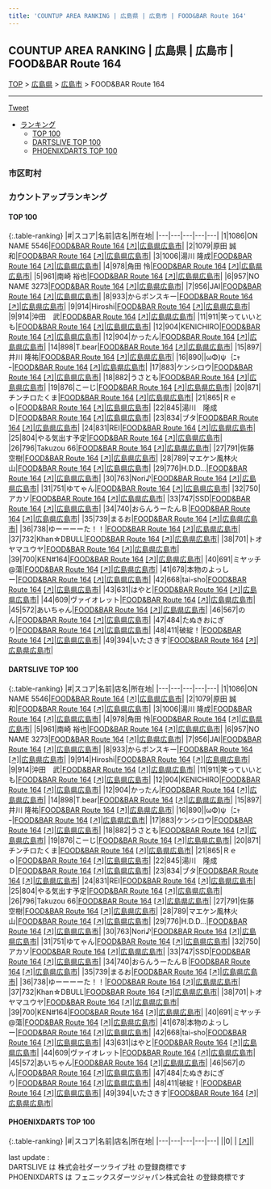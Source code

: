 ```yaml
---
title: 'COUNTUP AREA RANKING | 広島県 | 広島市 | FOOD&BAR Route 164'
---
```

## COUNTUP AREA RANKING | 広島県 | 広島市 | FOOD&BAR Route 164

[TOP](/darts/rank/) > [広島県](/darts/rank/広島県/) > [広島市](/darts/rank/広島県/広島市/) > FOOD&BAR Route 164

___

<a href="https://twitter.com/share?ref_src=twsrc%5Etfw" data-text="COUNTUP AREA RANKING | 広島県広島市FOOD&BAR Route 164" class="twitter-share-button" data-hashtags="DARTSLIVE,PHOENIXDARTS,darts,ダーツ" data-show-count="false">Tweet</a>

* [ランキング](#カウントアップランキング)
    * [TOP 100](#top-100)
    * [DARTSLIVE TOP 100](#dartslive-top-100)
    * [PHOENIXDARTS TOP 100](#phoenixdarts-top-100)

### 市区町村

<ul>

</ul>

### カウントアップランキング

#### TOP 100



{:.table-ranking}
|#|スコア|名前|店名|所在地|
|---|---|---|---|---|
|1|1086|<span class="rank-name-dl">ON NAME 5546</span>|<a href="/darts/rank/shops/253313e6c38b3993a3f63593b5358cc4.html">FOOD&BAR Route 164</a> <a href="https://search.dartslive.com/jp/shop/253313e6c38b3993a3f63593b5358cc4">[↗]</a>|<a href="/darts/rank/広島県/広島市">広島県広島市</a>|
|2|1079|<span class="rank-name-dl">原田 誠和</span>|<a href="/darts/rank/shops/253313e6c38b3993a3f63593b5358cc4.html">FOOD&BAR Route 164</a> <a href="https://search.dartslive.com/jp/shop/253313e6c38b3993a3f63593b5358cc4">[↗]</a>|<a href="/darts/rank/広島県/広島市">広島県広島市</a>|
|3|1006|<span class="rank-name-dl">湯川 隆成</span>|<a href="/darts/rank/shops/253313e6c38b3993a3f63593b5358cc4.html">FOOD&BAR Route 164</a> <a href="https://search.dartslive.com/jp/shop/253313e6c38b3993a3f63593b5358cc4">[↗]</a>|<a href="/darts/rank/広島県/広島市">広島県広島市</a>|
|4|978|<span class="rank-name-dl">角田 怜</span>|<a href="/darts/rank/shops/253313e6c38b3993a3f63593b5358cc4.html">FOOD&BAR Route 164</a> <a href="https://search.dartslive.com/jp/shop/253313e6c38b3993a3f63593b5358cc4">[↗]</a>|<a href="/darts/rank/広島県/広島市">広島県広島市</a>|
|5|961|<span class="rank-name-dl">南崎 裕也</span>|<a href="/darts/rank/shops/253313e6c38b3993a3f63593b5358cc4.html">FOOD&BAR Route 164</a> <a href="https://search.dartslive.com/jp/shop/253313e6c38b3993a3f63593b5358cc4">[↗]</a>|<a href="/darts/rank/広島県/広島市">広島県広島市</a>|
|6|957|<span class="rank-name-dl">NO NAME 3273</span>|<a href="/darts/rank/shops/253313e6c38b3993a3f63593b5358cc4.html">FOOD&BAR Route 164</a> <a href="https://search.dartslive.com/jp/shop/253313e6c38b3993a3f63593b5358cc4">[↗]</a>|<a href="/darts/rank/広島県/広島市">広島県広島市</a>|
|7|956|<span class="rank-name-dl">JAI</span>|<a href="/darts/rank/shops/253313e6c38b3993a3f63593b5358cc4.html">FOOD&BAR Route 164</a> <a href="https://search.dartslive.com/jp/shop/253313e6c38b3993a3f63593b5358cc4">[↗]</a>|<a href="/darts/rank/広島県/広島市">広島県広島市</a>|
|8|933|<span class="rank-name-dl">からポンスキー</span>|<a href="/darts/rank/shops/253313e6c38b3993a3f63593b5358cc4.html">FOOD&BAR Route 164</a> <a href="https://search.dartslive.com/jp/shop/253313e6c38b3993a3f63593b5358cc4">[↗]</a>|<a href="/darts/rank/広島県/広島市">広島県広島市</a>|
|9|914|<span class="rank-name-dl">Hiroshi</span>|<a href="/darts/rank/shops/253313e6c38b3993a3f63593b5358cc4.html">FOOD&BAR Route 164</a> <a href="https://search.dartslive.com/jp/shop/253313e6c38b3993a3f63593b5358cc4">[↗]</a>|<a href="/darts/rank/広島県/広島市">広島県広島市</a>|
|9|914|<span class="rank-name-dl">沖田　武</span>|<a href="/darts/rank/shops/253313e6c38b3993a3f63593b5358cc4.html">FOOD&BAR Route 164</a> <a href="https://search.dartslive.com/jp/shop/253313e6c38b3993a3f63593b5358cc4">[↗]</a>|<a href="/darts/rank/広島県/広島市">広島県広島市</a>|
|11|911|<span class="rank-name-dl">笑っていいとも</span>|<a href="/darts/rank/shops/253313e6c38b3993a3f63593b5358cc4.html">FOOD&BAR Route 164</a> <a href="https://search.dartslive.com/jp/shop/253313e6c38b3993a3f63593b5358cc4">[↗]</a>|<a href="/darts/rank/広島県/広島市">広島県広島市</a>|
|12|904|<span class="rank-name-dl">KENICHIRO</span>|<a href="/darts/rank/shops/253313e6c38b3993a3f63593b5358cc4.html">FOOD&BAR Route 164</a> <a href="https://search.dartslive.com/jp/shop/253313e6c38b3993a3f63593b5358cc4">[↗]</a>|<a href="/darts/rank/広島県/広島市">広島県広島市</a>|
|12|904|<span class="rank-name-dl">かったん</span>|<a href="/darts/rank/shops/253313e6c38b3993a3f63593b5358cc4.html">FOOD&BAR Route 164</a> <a href="https://search.dartslive.com/jp/shop/253313e6c38b3993a3f63593b5358cc4">[↗]</a>|<a href="/darts/rank/広島県/広島市">広島県広島市</a>|
|14|898|<span class="rank-name-dl">T.bear</span>|<a href="/darts/rank/shops/253313e6c38b3993a3f63593b5358cc4.html">FOOD&BAR Route 164</a> <a href="https://search.dartslive.com/jp/shop/253313e6c38b3993a3f63593b5358cc4">[↗]</a>|<a href="/darts/rank/広島県/広島市">広島県広島市</a>|
|15|897|<span class="rank-name-dl">井川 隆祐</span>|<a href="/darts/rank/shops/253313e6c38b3993a3f63593b5358cc4.html">FOOD&BAR Route 164</a> <a href="https://search.dartslive.com/jp/shop/253313e6c38b3993a3f63593b5358cc4">[↗]</a>|<a href="/darts/rank/広島県/広島市">広島県広島市</a>|
|16|890|<span class="rank-name-dl">&#124;ωΦ)ψ｛ﾆｬｰ</span>|<a href="/darts/rank/shops/253313e6c38b3993a3f63593b5358cc4.html">FOOD&BAR Route 164</a> <a href="https://search.dartslive.com/jp/shop/253313e6c38b3993a3f63593b5358cc4">[↗]</a>|<a href="/darts/rank/広島県/広島市">広島県広島市</a>|
|17|883|<span class="rank-name-dl">ケンシロウ</span>|<a href="/darts/rank/shops/253313e6c38b3993a3f63593b5358cc4.html">FOOD&BAR Route 164</a> <a href="https://search.dartslive.com/jp/shop/253313e6c38b3993a3f63593b5358cc4">[↗]</a>|<a href="/darts/rank/広島県/広島市">広島県広島市</a>|
|18|882|<span class="rank-name-dl">うさとも</span>|<a href="/darts/rank/shops/253313e6c38b3993a3f63593b5358cc4.html">FOOD&BAR Route 164</a> <a href="https://search.dartslive.com/jp/shop/253313e6c38b3993a3f63593b5358cc4">[↗]</a>|<a href="/darts/rank/広島県/広島市">広島県広島市</a>|
|19|876|<span class="rank-name-dl">こーじ</span>|<a href="/darts/rank/shops/253313e6c38b3993a3f63593b5358cc4.html">FOOD&BAR Route 164</a> <a href="https://search.dartslive.com/jp/shop/253313e6c38b3993a3f63593b5358cc4">[↗]</a>|<a href="/darts/rank/広島県/広島市">広島県広島市</a>|
|20|871|<span class="rank-name-dl">チンチロたくま</span>|<a href="/darts/rank/shops/253313e6c38b3993a3f63593b5358cc4.html">FOOD&BAR Route 164</a> <a href="https://search.dartslive.com/jp/shop/253313e6c38b3993a3f63593b5358cc4">[↗]</a>|<a href="/darts/rank/広島県/広島市">広島県広島市</a>|
|21|865|<span class="rank-name-dl">Ｒｅｏ</span>|<a href="/darts/rank/shops/253313e6c38b3993a3f63593b5358cc4.html">FOOD&BAR Route 164</a> <a href="https://search.dartslive.com/jp/shop/253313e6c38b3993a3f63593b5358cc4">[↗]</a>|<a href="/darts/rank/広島県/広島市">広島県広島市</a>|
|22|845|<span class="rank-name-dl">湯川　隆成Ｄ</span>|<a href="/darts/rank/shops/253313e6c38b3993a3f63593b5358cc4.html">FOOD&BAR Route 164</a> <a href="https://search.dartslive.com/jp/shop/253313e6c38b3993a3f63593b5358cc4">[↗]</a>|<a href="/darts/rank/広島県/広島市">広島県広島市</a>|
|23|834|<span class="rank-name-dl">ブタ</span>|<a href="/darts/rank/shops/253313e6c38b3993a3f63593b5358cc4.html">FOOD&BAR Route 164</a> <a href="https://search.dartslive.com/jp/shop/253313e6c38b3993a3f63593b5358cc4">[↗]</a>|<a href="/darts/rank/広島県/広島市">広島県広島市</a>|
|24|831|<span class="rank-name-dl">REI</span>|<a href="/darts/rank/shops/253313e6c38b3993a3f63593b5358cc4.html">FOOD&BAR Route 164</a> <a href="https://search.dartslive.com/jp/shop/253313e6c38b3993a3f63593b5358cc4">[↗]</a>|<a href="/darts/rank/広島県/広島市">広島県広島市</a>|
|25|804|<span class="rank-name-dl">やる気出す予定</span>|<a href="/darts/rank/shops/253313e6c38b3993a3f63593b5358cc4.html">FOOD&BAR Route 164</a> <a href="https://search.dartslive.com/jp/shop/253313e6c38b3993a3f63593b5358cc4">[↗]</a>|<a href="/darts/rank/広島県/広島市">広島県広島市</a>|
|26|796|<span class="rank-name-dl">Takuzou 66</span>|<a href="/darts/rank/shops/253313e6c38b3993a3f63593b5358cc4.html">FOOD&BAR Route 164</a> <a href="https://search.dartslive.com/jp/shop/253313e6c38b3993a3f63593b5358cc4">[↗]</a>|<a href="/darts/rank/広島県/広島市">広島県広島市</a>|
|27|791|<span class="rank-name-dl">佐藤 空樹</span>|<a href="/darts/rank/shops/253313e6c38b3993a3f63593b5358cc4.html">FOOD&BAR Route 164</a> <a href="https://search.dartslive.com/jp/shop/253313e6c38b3993a3f63593b5358cc4">[↗]</a>|<a href="/darts/rank/広島県/広島市">広島県広島市</a>|
|28|789|<span class="rank-name-dl">マエケン風林火山</span>|<a href="/darts/rank/shops/253313e6c38b3993a3f63593b5358cc4.html">FOOD&BAR Route 164</a> <a href="https://search.dartslive.com/jp/shop/253313e6c38b3993a3f63593b5358cc4">[↗]</a>|<a href="/darts/rank/広島県/広島市">広島県広島市</a>|
|29|776|<span class="rank-name-dl">H.D.D...</span>|<a href="/darts/rank/shops/253313e6c38b3993a3f63593b5358cc4.html">FOOD&BAR Route 164</a> <a href="https://search.dartslive.com/jp/shop/253313e6c38b3993a3f63593b5358cc4">[↗]</a>|<a href="/darts/rank/広島県/広島市">広島県広島市</a>|
|30|763|<span class="rank-name-dl">Nori♪</span>|<a href="/darts/rank/shops/253313e6c38b3993a3f63593b5358cc4.html">FOOD&BAR Route 164</a> <a href="https://search.dartslive.com/jp/shop/253313e6c38b3993a3f63593b5358cc4">[↗]</a>|<a href="/darts/rank/広島県/広島市">広島県広島市</a>|
|31|751|<span class="rank-name-dl">ゆてゃん</span>|<a href="/darts/rank/shops/253313e6c38b3993a3f63593b5358cc4.html">FOOD&BAR Route 164</a> <a href="https://search.dartslive.com/jp/shop/253313e6c38b3993a3f63593b5358cc4">[↗]</a>|<a href="/darts/rank/広島県/広島市">広島県広島市</a>|
|32|750|<span class="rank-name-dl">アカソ</span>|<a href="/darts/rank/shops/253313e6c38b3993a3f63593b5358cc4.html">FOOD&BAR Route 164</a> <a href="https://search.dartslive.com/jp/shop/253313e6c38b3993a3f63593b5358cc4">[↗]</a>|<a href="/darts/rank/広島県/広島市">広島県広島市</a>|
|33|747|<span class="rank-name-dl">SSD</span>|<a href="/darts/rank/shops/253313e6c38b3993a3f63593b5358cc4.html">FOOD&BAR Route 164</a> <a href="https://search.dartslive.com/jp/shop/253313e6c38b3993a3f63593b5358cc4">[↗]</a>|<a href="/darts/rank/広島県/広島市">広島県広島市</a>|
|34|740|<span class="rank-name-dl">おらんうーたんＢ</span>|<a href="/darts/rank/shops/253313e6c38b3993a3f63593b5358cc4.html">FOOD&BAR Route 164</a> <a href="https://search.dartslive.com/jp/shop/253313e6c38b3993a3f63593b5358cc4">[↗]</a>|<a href="/darts/rank/広島県/広島市">広島県広島市</a>|
|35|739|<span class="rank-name-dl">まるお</span>|<a href="/darts/rank/shops/253313e6c38b3993a3f63593b5358cc4.html">FOOD&BAR Route 164</a> <a href="https://search.dartslive.com/jp/shop/253313e6c38b3993a3f63593b5358cc4">[↗]</a>|<a href="/darts/rank/広島県/広島市">広島県広島市</a>|
|36|738|<span class="rank-name-dl">ゆーーーーた！！</span>|<a href="/darts/rank/shops/253313e6c38b3993a3f63593b5358cc4.html">FOOD&BAR Route 164</a> <a href="https://search.dartslive.com/jp/shop/253313e6c38b3993a3f63593b5358cc4">[↗]</a>|<a href="/darts/rank/広島県/広島市">広島県広島市</a>|
|37|732|<span class="rank-name-dl">Khan☆DBULL</span>|<a href="/darts/rank/shops/253313e6c38b3993a3f63593b5358cc4.html">FOOD&BAR Route 164</a> <a href="https://search.dartslive.com/jp/shop/253313e6c38b3993a3f63593b5358cc4">[↗]</a>|<a href="/darts/rank/広島県/広島市">広島県広島市</a>|
|38|701|<span class="rank-name-dl">トオヤマユウヤ</span>|<a href="/darts/rank/shops/253313e6c38b3993a3f63593b5358cc4.html">FOOD&BAR Route 164</a> <a href="https://search.dartslive.com/jp/shop/253313e6c38b3993a3f63593b5358cc4">[↗]</a>|<a href="/darts/rank/広島県/広島市">広島県広島市</a>|
|39|700|<span class="rank-name-dl">KEN#164</span>|<a href="/darts/rank/shops/253313e6c38b3993a3f63593b5358cc4.html">FOOD&BAR Route 164</a> <a href="https://search.dartslive.com/jp/shop/253313e6c38b3993a3f63593b5358cc4">[↗]</a>|<a href="/darts/rank/広島県/広島市">広島県広島市</a>|
|40|691|<span class="rank-name-dl">ミヤッチ@蕩</span>|<a href="/darts/rank/shops/253313e6c38b3993a3f63593b5358cc4.html">FOOD&BAR Route 164</a> <a href="https://search.dartslive.com/jp/shop/253313e6c38b3993a3f63593b5358cc4">[↗]</a>|<a href="/darts/rank/広島県/広島市">広島県広島市</a>|
|41|678|<span class="rank-name-dl">本物のよっしー</span>|<a href="/darts/rank/shops/253313e6c38b3993a3f63593b5358cc4.html">FOOD&BAR Route 164</a> <a href="https://search.dartslive.com/jp/shop/253313e6c38b3993a3f63593b5358cc4">[↗]</a>|<a href="/darts/rank/広島県/広島市">広島県広島市</a>|
|42|668|<span class="rank-name-dl">tai-sho</span>|<a href="/darts/rank/shops/253313e6c38b3993a3f63593b5358cc4.html">FOOD&BAR Route 164</a> <a href="https://search.dartslive.com/jp/shop/253313e6c38b3993a3f63593b5358cc4">[↗]</a>|<a href="/darts/rank/広島県/広島市">広島県広島市</a>|
|43|631|<span class="rank-name-dl">はやと</span>|<a href="/darts/rank/shops/253313e6c38b3993a3f63593b5358cc4.html">FOOD&BAR Route 164</a> <a href="https://search.dartslive.com/jp/shop/253313e6c38b3993a3f63593b5358cc4">[↗]</a>|<a href="/darts/rank/広島県/広島市">広島県広島市</a>|
|44|609|<span class="rank-name-dl">ヴァイオレット</span>|<a href="/darts/rank/shops/253313e6c38b3993a3f63593b5358cc4.html">FOOD&BAR Route 164</a> <a href="https://search.dartslive.com/jp/shop/253313e6c38b3993a3f63593b5358cc4">[↗]</a>|<a href="/darts/rank/広島県/広島市">広島県広島市</a>|
|45|572|<span class="rank-name-dl">あいちゃん</span>|<a href="/darts/rank/shops/253313e6c38b3993a3f63593b5358cc4.html">FOOD&BAR Route 164</a> <a href="https://search.dartslive.com/jp/shop/253313e6c38b3993a3f63593b5358cc4">[↗]</a>|<a href="/darts/rank/広島県/広島市">広島県広島市</a>|
|46|567|<span class="rank-name-dl">のん</span>|<a href="/darts/rank/shops/253313e6c38b3993a3f63593b5358cc4.html">FOOD&BAR Route 164</a> <a href="https://search.dartslive.com/jp/shop/253313e6c38b3993a3f63593b5358cc4">[↗]</a>|<a href="/darts/rank/広島県/広島市">広島県広島市</a>|
|47|484|<span class="rank-name-dl">たぬきおにぎり</span>|<a href="/darts/rank/shops/253313e6c38b3993a3f63593b5358cc4.html">FOOD&BAR Route 164</a> <a href="https://search.dartslive.com/jp/shop/253313e6c38b3993a3f63593b5358cc4">[↗]</a>|<a href="/darts/rank/広島県/広島市">広島県広島市</a>|
|48|411|<span class="rank-name-dl">破綻！</span>|<a href="/darts/rank/shops/253313e6c38b3993a3f63593b5358cc4.html">FOOD&BAR Route 164</a> <a href="https://search.dartslive.com/jp/shop/253313e6c38b3993a3f63593b5358cc4">[↗]</a>|<a href="/darts/rank/広島県/広島市">広島県広島市</a>|
|49|394|<span class="rank-name-dl">いたさきす</span>|<a href="/darts/rank/shops/253313e6c38b3993a3f63593b5358cc4.html">FOOD&BAR Route 164</a> <a href="https://search.dartslive.com/jp/shop/253313e6c38b3993a3f63593b5358cc4">[↗]</a>|<a href="/darts/rank/広島県/広島市">広島県広島市</a>|


#### DARTSLIVE TOP 100



{:.table-ranking}
|#|スコア|名前|店名|所在地|
|---|---|---|---|---|
|1|1086|<span class="rank-name-dl">ON NAME 5546</span>|<a href="/darts/rank/shops/253313e6c38b3993a3f63593b5358cc4.html">FOOD&BAR Route 164</a> <a href="https://search.dartslive.com/jp/shop/253313e6c38b3993a3f63593b5358cc4">[↗]</a>|<a href="/darts/rank/広島県/広島市">広島県広島市</a>|
|2|1079|<span class="rank-name-dl">原田 誠和</span>|<a href="/darts/rank/shops/253313e6c38b3993a3f63593b5358cc4.html">FOOD&BAR Route 164</a> <a href="https://search.dartslive.com/jp/shop/253313e6c38b3993a3f63593b5358cc4">[↗]</a>|<a href="/darts/rank/広島県/広島市">広島県広島市</a>|
|3|1006|<span class="rank-name-dl">湯川 隆成</span>|<a href="/darts/rank/shops/253313e6c38b3993a3f63593b5358cc4.html">FOOD&BAR Route 164</a> <a href="https://search.dartslive.com/jp/shop/253313e6c38b3993a3f63593b5358cc4">[↗]</a>|<a href="/darts/rank/広島県/広島市">広島県広島市</a>|
|4|978|<span class="rank-name-dl">角田 怜</span>|<a href="/darts/rank/shops/253313e6c38b3993a3f63593b5358cc4.html">FOOD&BAR Route 164</a> <a href="https://search.dartslive.com/jp/shop/253313e6c38b3993a3f63593b5358cc4">[↗]</a>|<a href="/darts/rank/広島県/広島市">広島県広島市</a>|
|5|961|<span class="rank-name-dl">南崎 裕也</span>|<a href="/darts/rank/shops/253313e6c38b3993a3f63593b5358cc4.html">FOOD&BAR Route 164</a> <a href="https://search.dartslive.com/jp/shop/253313e6c38b3993a3f63593b5358cc4">[↗]</a>|<a href="/darts/rank/広島県/広島市">広島県広島市</a>|
|6|957|<span class="rank-name-dl">NO NAME 3273</span>|<a href="/darts/rank/shops/253313e6c38b3993a3f63593b5358cc4.html">FOOD&BAR Route 164</a> <a href="https://search.dartslive.com/jp/shop/253313e6c38b3993a3f63593b5358cc4">[↗]</a>|<a href="/darts/rank/広島県/広島市">広島県広島市</a>|
|7|956|<span class="rank-name-dl">JAI</span>|<a href="/darts/rank/shops/253313e6c38b3993a3f63593b5358cc4.html">FOOD&BAR Route 164</a> <a href="https://search.dartslive.com/jp/shop/253313e6c38b3993a3f63593b5358cc4">[↗]</a>|<a href="/darts/rank/広島県/広島市">広島県広島市</a>|
|8|933|<span class="rank-name-dl">からポンスキー</span>|<a href="/darts/rank/shops/253313e6c38b3993a3f63593b5358cc4.html">FOOD&BAR Route 164</a> <a href="https://search.dartslive.com/jp/shop/253313e6c38b3993a3f63593b5358cc4">[↗]</a>|<a href="/darts/rank/広島県/広島市">広島県広島市</a>|
|9|914|<span class="rank-name-dl">Hiroshi</span>|<a href="/darts/rank/shops/253313e6c38b3993a3f63593b5358cc4.html">FOOD&BAR Route 164</a> <a href="https://search.dartslive.com/jp/shop/253313e6c38b3993a3f63593b5358cc4">[↗]</a>|<a href="/darts/rank/広島県/広島市">広島県広島市</a>|
|9|914|<span class="rank-name-dl">沖田　武</span>|<a href="/darts/rank/shops/253313e6c38b3993a3f63593b5358cc4.html">FOOD&BAR Route 164</a> <a href="https://search.dartslive.com/jp/shop/253313e6c38b3993a3f63593b5358cc4">[↗]</a>|<a href="/darts/rank/広島県/広島市">広島県広島市</a>|
|11|911|<span class="rank-name-dl">笑っていいとも</span>|<a href="/darts/rank/shops/253313e6c38b3993a3f63593b5358cc4.html">FOOD&BAR Route 164</a> <a href="https://search.dartslive.com/jp/shop/253313e6c38b3993a3f63593b5358cc4">[↗]</a>|<a href="/darts/rank/広島県/広島市">広島県広島市</a>|
|12|904|<span class="rank-name-dl">KENICHIRO</span>|<a href="/darts/rank/shops/253313e6c38b3993a3f63593b5358cc4.html">FOOD&BAR Route 164</a> <a href="https://search.dartslive.com/jp/shop/253313e6c38b3993a3f63593b5358cc4">[↗]</a>|<a href="/darts/rank/広島県/広島市">広島県広島市</a>|
|12|904|<span class="rank-name-dl">かったん</span>|<a href="/darts/rank/shops/253313e6c38b3993a3f63593b5358cc4.html">FOOD&BAR Route 164</a> <a href="https://search.dartslive.com/jp/shop/253313e6c38b3993a3f63593b5358cc4">[↗]</a>|<a href="/darts/rank/広島県/広島市">広島県広島市</a>|
|14|898|<span class="rank-name-dl">T.bear</span>|<a href="/darts/rank/shops/253313e6c38b3993a3f63593b5358cc4.html">FOOD&BAR Route 164</a> <a href="https://search.dartslive.com/jp/shop/253313e6c38b3993a3f63593b5358cc4">[↗]</a>|<a href="/darts/rank/広島県/広島市">広島県広島市</a>|
|15|897|<span class="rank-name-dl">井川 隆祐</span>|<a href="/darts/rank/shops/253313e6c38b3993a3f63593b5358cc4.html">FOOD&BAR Route 164</a> <a href="https://search.dartslive.com/jp/shop/253313e6c38b3993a3f63593b5358cc4">[↗]</a>|<a href="/darts/rank/広島県/広島市">広島県広島市</a>|
|16|890|<span class="rank-name-dl">&#124;ωΦ)ψ｛ﾆｬｰ</span>|<a href="/darts/rank/shops/253313e6c38b3993a3f63593b5358cc4.html">FOOD&BAR Route 164</a> <a href="https://search.dartslive.com/jp/shop/253313e6c38b3993a3f63593b5358cc4">[↗]</a>|<a href="/darts/rank/広島県/広島市">広島県広島市</a>|
|17|883|<span class="rank-name-dl">ケンシロウ</span>|<a href="/darts/rank/shops/253313e6c38b3993a3f63593b5358cc4.html">FOOD&BAR Route 164</a> <a href="https://search.dartslive.com/jp/shop/253313e6c38b3993a3f63593b5358cc4">[↗]</a>|<a href="/darts/rank/広島県/広島市">広島県広島市</a>|
|18|882|<span class="rank-name-dl">うさとも</span>|<a href="/darts/rank/shops/253313e6c38b3993a3f63593b5358cc4.html">FOOD&BAR Route 164</a> <a href="https://search.dartslive.com/jp/shop/253313e6c38b3993a3f63593b5358cc4">[↗]</a>|<a href="/darts/rank/広島県/広島市">広島県広島市</a>|
|19|876|<span class="rank-name-dl">こーじ</span>|<a href="/darts/rank/shops/253313e6c38b3993a3f63593b5358cc4.html">FOOD&BAR Route 164</a> <a href="https://search.dartslive.com/jp/shop/253313e6c38b3993a3f63593b5358cc4">[↗]</a>|<a href="/darts/rank/広島県/広島市">広島県広島市</a>|
|20|871|<span class="rank-name-dl">チンチロたくま</span>|<a href="/darts/rank/shops/253313e6c38b3993a3f63593b5358cc4.html">FOOD&BAR Route 164</a> <a href="https://search.dartslive.com/jp/shop/253313e6c38b3993a3f63593b5358cc4">[↗]</a>|<a href="/darts/rank/広島県/広島市">広島県広島市</a>|
|21|865|<span class="rank-name-dl">Ｒｅｏ</span>|<a href="/darts/rank/shops/253313e6c38b3993a3f63593b5358cc4.html">FOOD&BAR Route 164</a> <a href="https://search.dartslive.com/jp/shop/253313e6c38b3993a3f63593b5358cc4">[↗]</a>|<a href="/darts/rank/広島県/広島市">広島県広島市</a>|
|22|845|<span class="rank-name-dl">湯川　隆成Ｄ</span>|<a href="/darts/rank/shops/253313e6c38b3993a3f63593b5358cc4.html">FOOD&BAR Route 164</a> <a href="https://search.dartslive.com/jp/shop/253313e6c38b3993a3f63593b5358cc4">[↗]</a>|<a href="/darts/rank/広島県/広島市">広島県広島市</a>|
|23|834|<span class="rank-name-dl">ブタ</span>|<a href="/darts/rank/shops/253313e6c38b3993a3f63593b5358cc4.html">FOOD&BAR Route 164</a> <a href="https://search.dartslive.com/jp/shop/253313e6c38b3993a3f63593b5358cc4">[↗]</a>|<a href="/darts/rank/広島県/広島市">広島県広島市</a>|
|24|831|<span class="rank-name-dl">REI</span>|<a href="/darts/rank/shops/253313e6c38b3993a3f63593b5358cc4.html">FOOD&BAR Route 164</a> <a href="https://search.dartslive.com/jp/shop/253313e6c38b3993a3f63593b5358cc4">[↗]</a>|<a href="/darts/rank/広島県/広島市">広島県広島市</a>|
|25|804|<span class="rank-name-dl">やる気出す予定</span>|<a href="/darts/rank/shops/253313e6c38b3993a3f63593b5358cc4.html">FOOD&BAR Route 164</a> <a href="https://search.dartslive.com/jp/shop/253313e6c38b3993a3f63593b5358cc4">[↗]</a>|<a href="/darts/rank/広島県/広島市">広島県広島市</a>|
|26|796|<span class="rank-name-dl">Takuzou 66</span>|<a href="/darts/rank/shops/253313e6c38b3993a3f63593b5358cc4.html">FOOD&BAR Route 164</a> <a href="https://search.dartslive.com/jp/shop/253313e6c38b3993a3f63593b5358cc4">[↗]</a>|<a href="/darts/rank/広島県/広島市">広島県広島市</a>|
|27|791|<span class="rank-name-dl">佐藤 空樹</span>|<a href="/darts/rank/shops/253313e6c38b3993a3f63593b5358cc4.html">FOOD&BAR Route 164</a> <a href="https://search.dartslive.com/jp/shop/253313e6c38b3993a3f63593b5358cc4">[↗]</a>|<a href="/darts/rank/広島県/広島市">広島県広島市</a>|
|28|789|<span class="rank-name-dl">マエケン風林火山</span>|<a href="/darts/rank/shops/253313e6c38b3993a3f63593b5358cc4.html">FOOD&BAR Route 164</a> <a href="https://search.dartslive.com/jp/shop/253313e6c38b3993a3f63593b5358cc4">[↗]</a>|<a href="/darts/rank/広島県/広島市">広島県広島市</a>|
|29|776|<span class="rank-name-dl">H.D.D...</span>|<a href="/darts/rank/shops/253313e6c38b3993a3f63593b5358cc4.html">FOOD&BAR Route 164</a> <a href="https://search.dartslive.com/jp/shop/253313e6c38b3993a3f63593b5358cc4">[↗]</a>|<a href="/darts/rank/広島県/広島市">広島県広島市</a>|
|30|763|<span class="rank-name-dl">Nori♪</span>|<a href="/darts/rank/shops/253313e6c38b3993a3f63593b5358cc4.html">FOOD&BAR Route 164</a> <a href="https://search.dartslive.com/jp/shop/253313e6c38b3993a3f63593b5358cc4">[↗]</a>|<a href="/darts/rank/広島県/広島市">広島県広島市</a>|
|31|751|<span class="rank-name-dl">ゆてゃん</span>|<a href="/darts/rank/shops/253313e6c38b3993a3f63593b5358cc4.html">FOOD&BAR Route 164</a> <a href="https://search.dartslive.com/jp/shop/253313e6c38b3993a3f63593b5358cc4">[↗]</a>|<a href="/darts/rank/広島県/広島市">広島県広島市</a>|
|32|750|<span class="rank-name-dl">アカソ</span>|<a href="/darts/rank/shops/253313e6c38b3993a3f63593b5358cc4.html">FOOD&BAR Route 164</a> <a href="https://search.dartslive.com/jp/shop/253313e6c38b3993a3f63593b5358cc4">[↗]</a>|<a href="/darts/rank/広島県/広島市">広島県広島市</a>|
|33|747|<span class="rank-name-dl">SSD</span>|<a href="/darts/rank/shops/253313e6c38b3993a3f63593b5358cc4.html">FOOD&BAR Route 164</a> <a href="https://search.dartslive.com/jp/shop/253313e6c38b3993a3f63593b5358cc4">[↗]</a>|<a href="/darts/rank/広島県/広島市">広島県広島市</a>|
|34|740|<span class="rank-name-dl">おらんうーたんＢ</span>|<a href="/darts/rank/shops/253313e6c38b3993a3f63593b5358cc4.html">FOOD&BAR Route 164</a> <a href="https://search.dartslive.com/jp/shop/253313e6c38b3993a3f63593b5358cc4">[↗]</a>|<a href="/darts/rank/広島県/広島市">広島県広島市</a>|
|35|739|<span class="rank-name-dl">まるお</span>|<a href="/darts/rank/shops/253313e6c38b3993a3f63593b5358cc4.html">FOOD&BAR Route 164</a> <a href="https://search.dartslive.com/jp/shop/253313e6c38b3993a3f63593b5358cc4">[↗]</a>|<a href="/darts/rank/広島県/広島市">広島県広島市</a>|
|36|738|<span class="rank-name-dl">ゆーーーーた！！</span>|<a href="/darts/rank/shops/253313e6c38b3993a3f63593b5358cc4.html">FOOD&BAR Route 164</a> <a href="https://search.dartslive.com/jp/shop/253313e6c38b3993a3f63593b5358cc4">[↗]</a>|<a href="/darts/rank/広島県/広島市">広島県広島市</a>|
|37|732|<span class="rank-name-dl">Khan☆DBULL</span>|<a href="/darts/rank/shops/253313e6c38b3993a3f63593b5358cc4.html">FOOD&BAR Route 164</a> <a href="https://search.dartslive.com/jp/shop/253313e6c38b3993a3f63593b5358cc4">[↗]</a>|<a href="/darts/rank/広島県/広島市">広島県広島市</a>|
|38|701|<span class="rank-name-dl">トオヤマユウヤ</span>|<a href="/darts/rank/shops/253313e6c38b3993a3f63593b5358cc4.html">FOOD&BAR Route 164</a> <a href="https://search.dartslive.com/jp/shop/253313e6c38b3993a3f63593b5358cc4">[↗]</a>|<a href="/darts/rank/広島県/広島市">広島県広島市</a>|
|39|700|<span class="rank-name-dl">KEN#164</span>|<a href="/darts/rank/shops/253313e6c38b3993a3f63593b5358cc4.html">FOOD&BAR Route 164</a> <a href="https://search.dartslive.com/jp/shop/253313e6c38b3993a3f63593b5358cc4">[↗]</a>|<a href="/darts/rank/広島県/広島市">広島県広島市</a>|
|40|691|<span class="rank-name-dl">ミヤッチ@蕩</span>|<a href="/darts/rank/shops/253313e6c38b3993a3f63593b5358cc4.html">FOOD&BAR Route 164</a> <a href="https://search.dartslive.com/jp/shop/253313e6c38b3993a3f63593b5358cc4">[↗]</a>|<a href="/darts/rank/広島県/広島市">広島県広島市</a>|
|41|678|<span class="rank-name-dl">本物のよっしー</span>|<a href="/darts/rank/shops/253313e6c38b3993a3f63593b5358cc4.html">FOOD&BAR Route 164</a> <a href="https://search.dartslive.com/jp/shop/253313e6c38b3993a3f63593b5358cc4">[↗]</a>|<a href="/darts/rank/広島県/広島市">広島県広島市</a>|
|42|668|<span class="rank-name-dl">tai-sho</span>|<a href="/darts/rank/shops/253313e6c38b3993a3f63593b5358cc4.html">FOOD&BAR Route 164</a> <a href="https://search.dartslive.com/jp/shop/253313e6c38b3993a3f63593b5358cc4">[↗]</a>|<a href="/darts/rank/広島県/広島市">広島県広島市</a>|
|43|631|<span class="rank-name-dl">はやと</span>|<a href="/darts/rank/shops/253313e6c38b3993a3f63593b5358cc4.html">FOOD&BAR Route 164</a> <a href="https://search.dartslive.com/jp/shop/253313e6c38b3993a3f63593b5358cc4">[↗]</a>|<a href="/darts/rank/広島県/広島市">広島県広島市</a>|
|44|609|<span class="rank-name-dl">ヴァイオレット</span>|<a href="/darts/rank/shops/253313e6c38b3993a3f63593b5358cc4.html">FOOD&BAR Route 164</a> <a href="https://search.dartslive.com/jp/shop/253313e6c38b3993a3f63593b5358cc4">[↗]</a>|<a href="/darts/rank/広島県/広島市">広島県広島市</a>|
|45|572|<span class="rank-name-dl">あいちゃん</span>|<a href="/darts/rank/shops/253313e6c38b3993a3f63593b5358cc4.html">FOOD&BAR Route 164</a> <a href="https://search.dartslive.com/jp/shop/253313e6c38b3993a3f63593b5358cc4">[↗]</a>|<a href="/darts/rank/広島県/広島市">広島県広島市</a>|
|46|567|<span class="rank-name-dl">のん</span>|<a href="/darts/rank/shops/253313e6c38b3993a3f63593b5358cc4.html">FOOD&BAR Route 164</a> <a href="https://search.dartslive.com/jp/shop/253313e6c38b3993a3f63593b5358cc4">[↗]</a>|<a href="/darts/rank/広島県/広島市">広島県広島市</a>|
|47|484|<span class="rank-name-dl">たぬきおにぎり</span>|<a href="/darts/rank/shops/253313e6c38b3993a3f63593b5358cc4.html">FOOD&BAR Route 164</a> <a href="https://search.dartslive.com/jp/shop/253313e6c38b3993a3f63593b5358cc4">[↗]</a>|<a href="/darts/rank/広島県/広島市">広島県広島市</a>|
|48|411|<span class="rank-name-dl">破綻！</span>|<a href="/darts/rank/shops/253313e6c38b3993a3f63593b5358cc4.html">FOOD&BAR Route 164</a> <a href="https://search.dartslive.com/jp/shop/253313e6c38b3993a3f63593b5358cc4">[↗]</a>|<a href="/darts/rank/広島県/広島市">広島県広島市</a>|
|49|394|<span class="rank-name-dl">いたさきす</span>|<a href="/darts/rank/shops/253313e6c38b3993a3f63593b5358cc4.html">FOOD&BAR Route 164</a> <a href="https://search.dartslive.com/jp/shop/253313e6c38b3993a3f63593b5358cc4">[↗]</a>|<a href="/darts/rank/広島県/広島市">広島県広島市</a>|


#### PHOENIXDARTS TOP 100



{:.table-ranking}
|#|スコア|名前|店名|所在地|
|---|---|---|---|---|
||0|<span class="rank-name-dl"> </span>|<a href="/darts/rank/shops/.html"></a> <a href="">[↗]</a>|<a href="/darts/rank//"></a>|


<div class="footer border-top border-gray-light mt-5 pt-3 text-right text-gray">
    last update : <span style="font-weight: italic" id="foot_last_modified"></span><br />
    DARTSLIVE は 株式会社ダーツライブ社 の登録商標です<br />
    PHOENIXDARTS は フェニックスダーツジャパン株式会社 の登録商標です<br />
</div>

<script src="https://cdnjs.cloudflare.com/ajax/libs/jquery.tablesorter/2.31.3/js/jquery.tablesorter.min.js" integrity="sha512-qzgd5cYSZcosqpzpn7zF2ZId8f/8CHmFKZ8j7mU4OUXTNRd5g+ZHBPsgKEwoqxCtdQvExE5LprwwPAgoicguNg==" crossorigin="anonymous" referrerpolicy="no-referrer"></script>
<link rel="stylesheet" href="https://cdnjs.cloudflare.com/ajax/libs/jquery.tablesorter/2.31.3/css/theme.default.min.css" integrity="sha512-wghhOJkjQX0Lh3NSWvNKeZ0ZpNn+SPVXX1Qyc9OCaogADktxrBiBdKGDoqVUOyhStvMBmJQ8ZdMHiR3wuEq8+w==" crossorigin="anonymous" referrerpolicy="no-referrer" />
<script>
$(function() {
    $(".table-ranking").tablesorter({sortList:[[0, 0]]});
    $("#foot_last_modified").text(formatDate(new Date(document.lastModified), 'yyyy-MM-dd HH:mm:ss'));
});
</script>

<script async src="https://platform.twitter.com/widgets.js" charset="utf-8"></script>